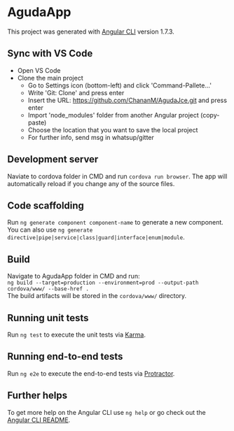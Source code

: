 # AgudaApp

This project was generated with [Angular CLI](https://github.com/angular/angular-cli) version 1.7.3.

## Sync with VS Code

- Open VS Code
- Clone the main project
    - Go to Settings icon (bottom-left) and click 'Command-Pallete...'
    - Write 'Git: Clone' and press enter
    - Insert the URL: https://github.com/ChananM/AgudaJce.git and press enter
    - Import 'node_modules' folder from another Angular project (copy-paste)
    - Choose the location that you want to save the local project
    - For further info, send msg in whatsup/gitter

## Development server

Naviate to cordova folder in CMD and run `cordova run browser`. The app will automatically reload if you change any of the source files.

<!-- Run `ng serve` for a dev server. Navigate to `http://localhost:4200/`. The app will automatically reload if you change any of the source files. -->

## Code scaffolding

Run `ng generate component component-name` to generate a new component. You can also use `ng generate directive|pipe|service|class|guard|interface|enum|module`.

## Build

Navigate to AgudaApp folder in CMD and run:<br>
`ng build --target=production --environment=prod --output-path cordova/www/ --base-href .`<br>
The build artifacts will be stored in the `cordova/www/` directory.

<!-- Run `ng build` to build the project. The build artifacts will be stored in the `dist/` directory. Use the `-prod` flag for a production build. -->

## Running unit tests

Run `ng test` to execute the unit tests via [Karma](https://karma-runner.github.io).

## Running end-to-end tests

Run `ng e2e` to execute the end-to-end tests via [Protractor](http://www.protractortest.org/).

## Further helps

To get more help on the Angular CLI use `ng help` or go check out the [Angular CLI README](https://github.com/angular/angular-cli/blob/master/README.md).
